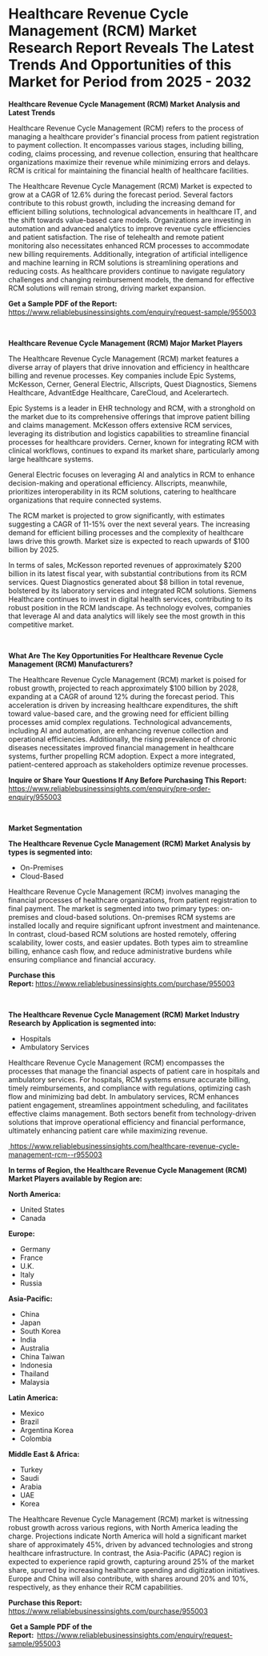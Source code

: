 <p><h1>Healthcare Revenue Cycle Management (RCM) Market Research Report Reveals The Latest Trends And Opportunities of this Market for Period from 2025 - 2032</h1></p><p><strong>Healthcare Revenue Cycle Management (RCM) Market Analysis and Latest Trends</strong></p>
<p><p>Healthcare Revenue Cycle Management (RCM) refers to the process of managing a healthcare provider's financial process from patient registration to payment collection. It encompasses various stages, including billing, coding, claims processing, and revenue collection, ensuring that healthcare organizations maximize their revenue while minimizing errors and delays. RCM is critical for maintaining the financial health of healthcare facilities.</p><p>The Healthcare Revenue Cycle Management (RCM) Market is expected to grow at a CAGR of 12.6% during the forecast period. Several factors contribute to this robust growth, including the increasing demand for efficient billing solutions, technological advancements in healthcare IT, and the shift towards value-based care models. Organizations are investing in automation and advanced analytics to improve revenue cycle efficiencies and patient satisfaction. The rise of telehealth and remote patient monitoring also necessitates enhanced RCM processes to accommodate new billing requirements. Additionally, integration of artificial intelligence and machine learning in RCM solutions is streamlining operations and reducing costs. As healthcare providers continue to navigate regulatory challenges and changing reimbursement models, the demand for effective RCM solutions will remain strong, driving market expansion.</p></p>
<p><strong>Get a Sample PDF of the Report:&nbsp;</strong> <a href="https://www.reliablebusinessinsights.com/enquiry/request-sample/955003?utm_campaign=3680&utm_medium=2&utm_source=Github&utm_content=ia&utm_term=16042025&utm_id=healthcare-revenue-cycle-management-rcm">https://www.reliablebusinessinsights.com/enquiry/request-sample/955003</a></p>
<p>&nbsp;</p>
<p><strong>Healthcare Revenue Cycle Management (RCM) Major Market Players</strong></p>
<p><p>The Healthcare Revenue Cycle Management (RCM) market features a diverse array of players that drive innovation and efficiency in healthcare billing and revenue processes. Key companies include Epic Systems, McKesson, Cerner, General Electric, Allscripts, Quest Diagnostics, Siemens Healthcare, AdvantEdge Healthcare, CareCloud, and Acelerartech. </p><p>Epic Systems is a leader in EHR technology and RCM, with a stronghold on the market due to its comprehensive offerings that improve patient billing and claims management. McKesson offers extensive RCM services, leveraging its distribution and logistics capabilities to streamline financial processes for healthcare providers. Cerner, known for integrating RCM with clinical workflows, continues to expand its market share, particularly among large healthcare systems.</p><p>General Electric focuses on leveraging AI and analytics in RCM to enhance decision-making and operational efficiency. Allscripts, meanwhile, prioritizes interoperability in its RCM solutions, catering to healthcare organizations that require connected systems.</p><p>The RCM market is projected to grow significantly, with estimates suggesting a CAGR of 11-15% over the next several years. The increasing demand for efficient billing processes and the complexity of healthcare laws drive this growth. Market size is expected to reach upwards of $100 billion by 2025.</p><p>In terms of sales, McKesson reported revenues of approximately $200 billion in its latest fiscal year, with substantial contributions from its RCM services. Quest Diagnostics generated about $8 billion in total revenue, bolstered by its laboratory services and integrated RCM solutions. Siemens Healthcare continues to invest in digital health services, contributing to its robust position in the RCM landscape. As technology evolves, companies that leverage AI and data analytics will likely see the most growth in this competitive market.</p></p>
<p>&nbsp;</p>
<p><strong>What Are The Key Opportunities For Healthcare Revenue Cycle Management (RCM) Manufacturers?</strong></p>
<p><p>The Healthcare Revenue Cycle Management (RCM) market is poised for robust growth, projected to reach approximately $100 billion by 2028, expanding at a CAGR of around 12% during the forecast period. This acceleration is driven by increasing healthcare expenditures, the shift toward value-based care, and the growing need for efficient billing processes amid complex regulations. Technological advancements, including AI and automation, are enhancing revenue collection and operational efficiencies. Additionally, the rising prevalence of chronic diseases necessitates improved financial management in healthcare systems, further propelling RCM adoption. Expect a more integrated, patient-centered approach as stakeholders optimize revenue processes.</p></p>
<p><strong>Inquire or Share Your Questions If Any Before Purchasing This Report:</strong> <a href="https://www.reliablebusinessinsights.com/enquiry/pre-order-enquiry/955003?utm_campaign=3680&utm_medium=2&utm_source=Github&utm_content=ia&utm_term=16042025&utm_id=healthcare-revenue-cycle-management-rcm">https://www.reliablebusinessinsights.com/enquiry/pre-order-enquiry/955003</a></p>
<p>&nbsp;</p>
<p><strong>Market Segmentation</strong></p>
<p><strong>The Healthcare Revenue Cycle Management (RCM) Market Analysis by types is segmented into:</strong></p>
<p><ul><li>On-Premises</li><li>Cloud-Based</li></ul></p>
<p><p>Healthcare Revenue Cycle Management (RCM) involves managing the financial processes of healthcare organizations, from patient registration to final payment. The market is segmented into two primary types: on-premises and cloud-based solutions. On-premises RCM systems are installed locally and require significant upfront investment and maintenance. In contrast, cloud-based RCM solutions are hosted remotely, offering scalability, lower costs, and easier updates. Both types aim to streamline billing, enhance cash flow, and reduce administrative burdens while ensuring compliance and financial accuracy.</p></p>
<p><strong>Purchase this Report:&nbsp;</strong><a href="https://www.reliablebusinessinsights.com/purchase/955003?utm_campaign=3680&utm_medium=2&utm_source=Github&utm_content=ia&utm_term=16042025&utm_id=healthcare-revenue-cycle-management-rcm">https://www.reliablebusinessinsights.com/purchase/955003</a></p>
<p>&nbsp;</p>
<p><strong>The Healthcare Revenue Cycle Management (RCM) Market Industry Research by Application is segmented into:</strong></p>
<p><ul><li>Hospitals</li><li>Ambulatory Services</li></ul></p>
<p><p>Healthcare Revenue Cycle Management (RCM) encompasses the processes that manage the financial aspects of patient care in hospitals and ambulatory services. For hospitals, RCM systems ensure accurate billing, timely reimbursements, and compliance with regulations, optimizing cash flow and minimizing bad debt. In ambulatory services, RCM enhances patient engagement, streamlines appointment scheduling, and facilitates effective claims management. Both sectors benefit from technology-driven solutions that improve operational efficiency and financial performance, ultimately enhancing patient care while maximizing revenue.</p></p>
<p><a href="https://www.reliablebusinessinsights.com/healthcare-revenue-cycle-management-rcm--r955003?utm_campaign=3680&utm_medium=2&utm_source=Github&utm_content=ia&utm_term=16042025&utm_id=healthcare-revenue-cycle-management-rcm">&nbsp;https://www.reliablebusinessinsights.com/healthcare-revenue-cycle-management-rcm--r955003</a></p>
<p><strong>In terms of Region, the Healthcare Revenue Cycle Management (RCM) Market Players available by Region are:</strong></p>
<p>
    <p> <strong> North America: </strong>
        <ul>
            <li>United States</li>
            <li>Canada</li>
        </ul>
        </p> 
    <p> <strong> Europe: </strong>
        <ul>
            <li>Germany</li>
            <li>France</li>
            <li>U.K.</li>
            <li>Italy</li>
            <li>Russia</li>
        </ul>
        </p> 
    <p> <strong> Asia-Pacific: </strong>
        <ul>
            <li>China</li>
            <li>Japan</li>
            <li>South Korea</li>
            <li>India</li>
            <li>Australia</li>
            <li>China Taiwan</li>
            <li>Indonesia</li>
            <li>Thailand</li>
            <li>Malaysia</li>
        </ul>
        </p> 
    <p> <strong> Latin America: </strong>
        <ul>
            <li>Mexico</li>
            <li>Brazil</li>
            <li>Argentina Korea</li>
            <li>Colombia</li>
        </ul>
        </p> 
    <p> <strong> Middle East & Africa: </strong>
        <ul>
            <li>Turkey</li>
            <li>Saudi</li>
            <li>Arabia</li>
            <li>UAE</li>
            <li>Korea</li>
        </ul>
    </p>
    </p>
<p><p>The Healthcare Revenue Cycle Management (RCM) market is witnessing robust growth across various regions, with North America leading the charge. Projections indicate North America will hold a significant market share of approximately 45%, driven by advanced technologies and strong healthcare infrastructure. In contrast, the Asia-Pacific (APAC) region is expected to experience rapid growth, capturing around 25% of the market share, spurred by increasing healthcare spending and digitization initiatives. Europe and China will also contribute, with shares around 20% and 10%, respectively, as they enhance their RCM capabilities.</p></p>
<p><strong>Purchase this Report: </strong><a href="https://www.reliablebusinessinsights.com/purchase/955003?utm_campaign=3680&utm_medium=2&utm_source=Github&utm_content=ia&utm_term=16042025&utm_id=healthcare-revenue-cycle-management-rcm">https://www.reliablebusinessinsights.com/purchase/955003</a></p>
<p>&nbsp;<strong>Get a Sample PDF of the Report:&nbsp;&nbsp;</strong><a href="https://www.reliablebusinessinsights.com/enquiry/request-sample/955003?utm_campaign=3680&utm_medium=2&utm_source=Github&utm_content=ia&utm_term=16042025&utm_id=healthcare-revenue-cycle-management-rcm">https://www.reliablebusinessinsights.com/enquiry/request-sample/955003</a></p>
<p><strong></strong></p>
<p><p></p><p></p><p></p></p>